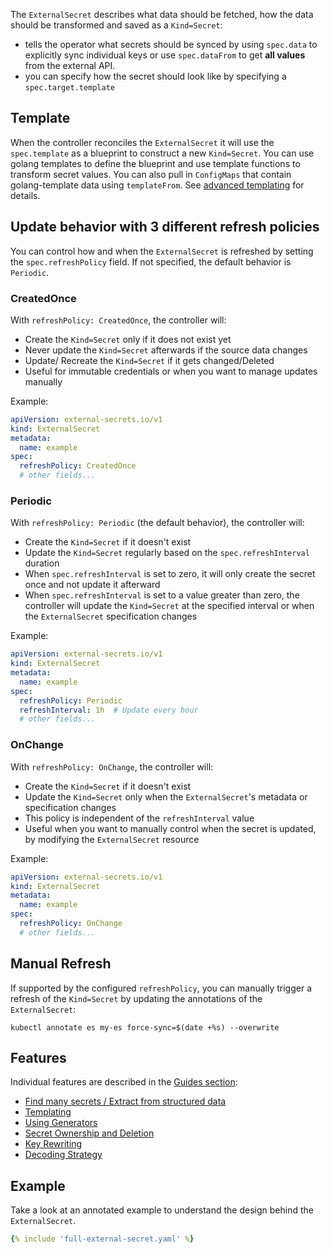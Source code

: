 The `ExternalSecret` describes what data should be fetched, how the data should
be transformed and saved as a `Kind=Secret`:

* tells the operator what secrets should be synced by using `spec.data` to
  explicitly sync individual keys or use `spec.dataFrom` to get **all values**
  from the external API.
* you can specify how the secret should look like by specifying a
  `spec.target.template`

## Template

When the controller reconciles the `ExternalSecret` it will use the `spec.template` as a blueprint to construct a new `Kind=Secret`. You can use golang templates to define the blueprint and use template functions to transform secret values. You can also pull in `ConfigMaps` that contain golang-template data using `templateFrom`. See [advanced templating](../guides/templating.md) for details.

## Update behavior with 3 different refresh policies

You can control how and when the `ExternalSecret` is refreshed by setting the `spec.refreshPolicy` field. If not specified, the default behavior is `Periodic`.

### CreatedOnce

With `refreshPolicy: CreatedOnce`, the controller will:
- Create the `Kind=Secret` only if it does not exist yet
- Never update the `Kind=Secret` afterwards if the source data changes
- Update/ Recreate the `Kind=Secret` if it gets changed/Deleted
- Useful for immutable credentials or when you want to manage updates manually

Example:
```yaml
apiVersion: external-secrets.io/v1
kind: ExternalSecret
metadata:
  name: example
spec:
  refreshPolicy: CreatedOnce
  # other fields...
```

### Periodic

With `refreshPolicy: Periodic` (the default behavior), the controller will:
- Create the `Kind=Secret` if it doesn't exist
- Update the `Kind=Secret` regularly based on the `spec.refreshInterval` duration
- When `spec.refreshInterval` is set to zero, it will only create the secret once and not update it afterward
- When `spec.refreshInterval` is set to a value greater than zero, the controller will update the `Kind=Secret` at the specified interval or when the `ExternalSecret` specification changes

Example:
```yaml
apiVersion: external-secrets.io/v1
kind: ExternalSecret
metadata:
  name: example
spec:
  refreshPolicy: Periodic
  refreshInterval: 1h  # Update every hour
  # other fields...
```

### OnChange

With `refreshPolicy: OnChange`, the controller will:
- Create the `Kind=Secret` if it doesn't exist
- Update the `Kind=Secret` only when the `ExternalSecret`'s metadata or specification changes
- This policy is independent of the `refreshInterval` value
- Useful when you want to manually control when the secret is updated, by modifying the `ExternalSecret` resource

Example:
```yaml
apiVersion: external-secrets.io/v1
kind: ExternalSecret
metadata:
  name: example
spec:
  refreshPolicy: OnChange
  # other fields...
```

## Manual Refresh

If supported by the configured `refreshPolicy`, you can manually trigger a refresh of the `Kind=Secret` by updating the annotations of the `ExternalSecret`:

```
kubectl annotate es my-es force-sync=$(date +%s) --overwrite
```

## Features

Individual features are described in the [Guides section](../guides/introduction.md):

* [Find many secrets / Extract from structured data](../guides/getallsecrets.md)
* [Templating](../guides/templating.md)
* [Using Generators](../guides/generator.md)
* [Secret Ownership and Deletion](../guides/ownership-deletion-policy.md)
* [Key Rewriting](../guides/datafrom-rewrite.md)
* [Decoding Strategy](../guides/decoding-strategy.md)

## Example

Take a look at an annotated example to understand the design behind the
`ExternalSecret`.

``` yaml
{% include 'full-external-secret.yaml' %}
```
